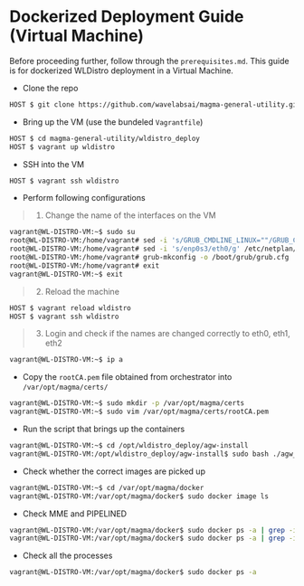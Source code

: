 # Dockerized Deployment Guide (Virtual Machine)
Before proceeding further, follow through the `prerequisites.md`. This guide is for dockerized WLDistro deployment in a Virtual Machine.
* Clone the repo
```bash
HOST $ git clone https://github.com/wavelabsai/magma-general-utility.git
```
*  Bring up the VM (use the bundeled `Vagrantfile`)
```bash
HOST $ cd magma-general-utility/wldistro_deploy
HOST $ vagrant up wldistro
```
* SSH into the VM
```bash
HOST $ vagrant ssh wldistro
```
* Perform following configurations
>1. Change the name of the interfaces on the VM
```bash
vagrant@WL-DISTRO-VM:~$ sudo su
root@WL-DISTRO-VM:/home/vagrant# sed -i 's/GRUB_CMDLINE_LINUX=""/GRUB_CMDLINE_LINUX="net.ifnames=0 biosdevname=0"/g' /etc/default/grub
root@WL-DISTRO-VM:/home/vagrant# sed -i 's/enp0s3/eth0/g' /etc/netplan/50-cloud-init.yaml
root@WL-DISTRO-VM:/home/vagrant# grub-mkconfig -o /boot/grub/grub.cfg
root@WL-DISTRO-VM:/home/vagrant# exit
vagrant@WL-DISTRO-VM:~$ exit
```
>2. Reload the machine
```bash
HOST $ vagrant reload wldistro
HOST $ vagrant ssh wldistro
```
>3. Login and check if the names are changed correctly to eth0, eth1, eth2
```bash
vagrant@WL-DISTRO-VM:~$ ip a
```
* Copy the `rootCA.pem` file obtained from orchestrator into `/var/opt/magma/certs/`
```bash
vagrant@WL-DISTRO-VM:~$ sudo mkdir -p /var/opt/magma/certs
vagrant@WL-DISTRO-VM:~$ sudo vim /var/opt/magma/certs/rootCA.pem
```
* Run the script that brings up the containers
```bash
vagrant@WL-DISTRO-VM:~$ cd /opt/wldistro_deploy/agw-install
vagrant@WL-DISTRO-VM:/opt/wldistro_deploy/agw-install$ sudo bash ./agw_install_docker.sh
```
* Check whether the correct images are picked up
```bash
vagrant@WL-DISTRO-VM:~$ cd /var/opt/magma/docker
vagrant@WL-DISTRO-VM:/var/opt/magma/docker$ sudo docker image ls
```
* Check MME and PIPELINED
```bash
vagrant@WL-DISTRO-VM:/var/opt/magma/docker$ sudo docker ps -a | grep -i pipe
vagrant@WL-DISTRO-VM:/var/opt/magma/docker$ sudo docker ps -a | grep -i mme
```
* Check all the processes
```bash
vagrant@WL-DISTRO-VM:/var/opt/magma/docker$ sudo docker ps -a
```
